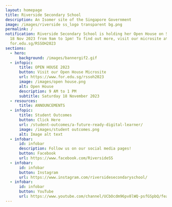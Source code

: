 ```yaml
---
layout: homepage
title: Riverside Secondary School
description: An Isomer site of the Singapore Government
image: /images/riverside ss_logo transparent bg.png
permalink: /
notification: Riverside Secondary School is holding her Open House on Saturday,
  18 Nov 2023 from 9am to 1pm! To find out more, visit our microsite at
  for.edu.sg/RSSOH2023
sections:
  - hero:
      background: /images/bannergif2.gif
  - infopic:
      title: OPEN HOUSE 2023
      button: Visit our Open House Microsite
      url: https://www.for.edu.sg/rssoh2023
      image: /images/open house.png
      alt: Open House
      description: 9 AM to 1 PM
      subtitle: Saturday 18 November 2023
  - resources:
      title: ANNOUNCEMENTS
  - infopic:
      title: Student Outcomes
      button: Click Here
      url: /student-outcomes/a-future-ready-digital-learner/
      image: /images/student outcomes.png
      alt: Image alt text
  - infobar:
      id: infobar
      description: Follow us on our social media pages!
      button: Facebook
      url: https://www.facebook.com/RiversideSS
  - infobar:
      id: infobar
      button: Instagram
      url: https://www.instagram.com/riversidesecondaryschool/
  - infobar:
      id: infobar
      button: YouTube
      url: https://www.youtube.com/channel/UCbOcdm96pv8lWQ-psfGSpbQ/featured
---
```

